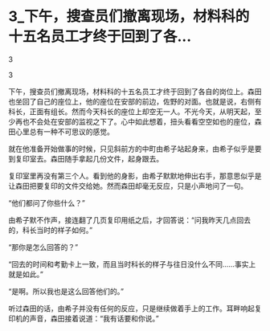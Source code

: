# 3_下午，搜查员们撤离现场，材料科的十五名员工才终于回到了各...

3

3

下午，搜查员们撤离现场，材料科的十五名员工才终于回到了各自的岗位上。森田也坐回了自己的座位上，他的座位在安部的前边，佐野的对面。也就是说，右侧有科长，正面有组长。然而今天科长的座位上却空无一人。不光今天，从明天起，至少再也不会处在安部的监视之下了。心中如此想着，扭头看看空空如也的座位，森田心里总有一种不可思议的感觉。

就在他准备开始做事的时候，只见斜前方的中町由希子站起身来，由希子似乎是要到复印室去。森田随手拿起几份文件，起身跟去。

复印室里再没有第三个人。看到他的身影，由希子默默地伸出右手，那意思似乎是让森田把要复印的文件交给她。然而森田却毫无反应，只是小声地问了一句。

“他们都问了你些什么？”

由希子默不作声，接连翻了几页复印用纸之后，才回答说：“问我昨天几点回去的，科长当时的样子如何。”

“那你是怎么回答的？”

“回去的时间和考勤卡上一致，而且当时科长的样子与往日没什么不同……事实上就是如此。”

“是啊。所以我也是这么回答他们的。”

听过森田的话，由希子并没有任何的反应，只是继续做着手上的工作。耳畔响起复印机的声音，森田接着说道：“我有话要和你说。”